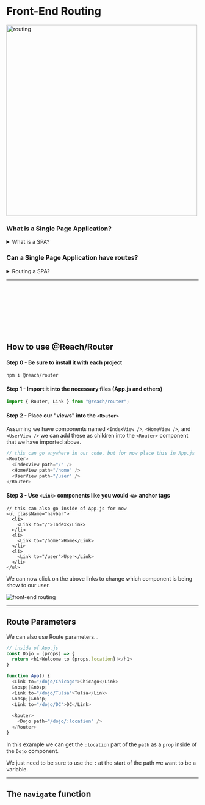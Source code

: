 # Front-End Routing

<img src="https://raw.githubusercontent.com/reach/router/master/logo-horizontal.png" alt="routing" width="500px" />

### What is a Single Page Application?

<details>
  <summary>What is a SPA?</summary>
  <p>A single-page application (SPA) is a web application or website that interacts with the web browser by dynamically rewriting the current web page with new data from the web server, instead of the default method of the browser loading entire new page. -Wikipedia</p>
</details>

### Can a Single Page Application have routes?

<details>
  <summary>Routing a SPA?</summary>
  <p>Yes. While it will appear to the user that they are navigating to different pages, in fact they will be viewing the same <code>index.html</code> all along. We can change what is displayed for our user pased on what <code>url</code> the user is viewing.</p>
</details>

<hr>

<br><br><br><br><br><br><br>

## How to use @Reach/Router

#### Step 0 - Be sure to install it with each project

```
npm i @reach/router
```

#### Step 1 - Import it into the necessary files (App.js and others)

```js
import { Router, Link } from "@reach/router";
```

#### Step 2 - Place our "views" into the `<Router>`

Assuming we have components named `<IndexView />`, `<HomeView />`, and `<UserView />` we can add these as children into the `<Router>` component that we have imported above. 

```js
// this can go anywhere in our code, but for now place this in App.js
<Router>
  <IndexView path="/" />
  <HomeView path="/home" />
  <UserView path="/user" />
</Router>
```

#### Step 3 - Use `<Link>` components like you would `<a>` anchor tags

```
// this can also go inside of App.js for now
<ul className="navbar">
  <li>
    <Link to="/">Index</Link>
  </li>
  <li>
    <Link to="/home">Home</Link>
  </li>
  <li>
    <Link to="/user">User</Link>
  </li>
</ul>
```

We can now click on the above links to change which component is being show to our user.

<img src="https://raw.githubusercontent.com/adion81/mern-lectures/master/assets/routing-nutshell.png" alt="front-end routing" />

<hr>

## Route Parameters

We can also use Route parameters...

```js
// inside of App.js
const Dojo = (props) => {
  return <h1>Welcome to {props.location}!</h1>
}

function App() {
  <Link to="/dojo/Chicago">Chicago</Link>
  &nbsp;|&nbsp;
  <Link to="/dojo/Tulsa">Tulsa</Link>
  &nbsp;|&nbsp;
  <Link to="/dojo/DC">DC</Link>
  
  <Router>
    <Dojo path="/dojo/:location" />
  </Router>
}
```

In this example we can get the `:location` part of the `path` as a `prop` inside of the `Dojo` component.

We just need to be sure to use the `:` at the start of the path we want to be a variable.

<hr>

## The `navigate` function
